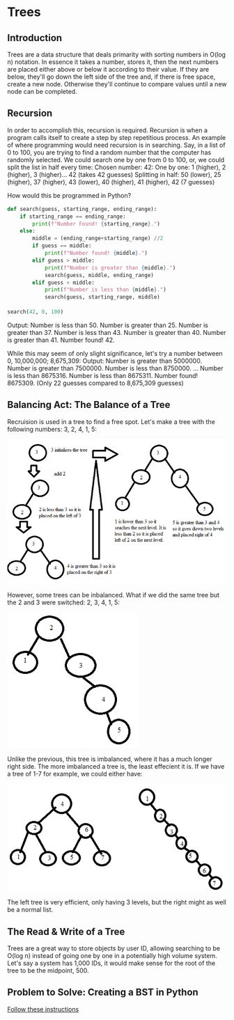 # Trees

## Introduction

Trees are a data structure that deals primarity with sorting numbers in O(log n) notation. In essence it takes a number, stores it, then the next numbers are placed either above or below it according to their value. If they are below, they'll go down the left side of the tree and, if there is free space, create a new node. Otherwise they'll continue to compare values until a new node can be completed.

## Recursion

In order to accomplish this, recursion is required. Recursion is when a program calls itself to create a step by step repetitious process. An example of where programming would need recursion is in searching. Say, in a list of 0 to 100, you are trying to find a random number that the computer has randomly selected. We could search one by one from 0 to 100, or, we could split the list in half every time:
Chosen number: 42:
One by one: 1 (higher), 2 (higher), 3 (higher)... 42 (takes 42 guesses)
Splitting in half: 50 (lower), 25 (higher), 37 (higher), 43 (lower), 40 (higher), 41 (higher), 42 (7 guesses)

How would this be programmed in Python?

```python
def search(guess, starting_range, ending_range):
    if starting_range == ending_range:
        print(f"Number Found! {starting_range}.")
    else:
        middle = (ending_range+starting_range) //2
        if guess == middle:
            print(f"Number found! {middle}.")
        elif guess > middle:
            print(f"Number is greater than {middle}.")
            search(guess, middle, ending_range)
        elif guess < middle:
            print(f"Number is less than {middle}.")
            search(guess, starting_range, middle)

search(42, 0, 100)
```
Output:
Number is less than 50.
Number is greater than 25.
Number is greater than 37.
Number is less than 43.
Number is greater than 40.
Number is greater than 41.
Number found! 42.

While this may seem of only slight significance, let's try a number between 0, 10,000,000; 8,675,309:
Output:
Number is greater than 5000000.
Number is greater than 7500000.
Number is less than 8750000.
...
Number is less than 8675316.
Number is less than 8675311.
Number found! 8675309.
(Only 22 guesses compared to 8,675,309 guesses)

## Balancing Act: The Balance of a Tree

Recruision is used in a tree to find a free spot. Let's make a tree with the following numbers: 3, 2, 4, 1, 5:

![Trees in Action](pictures/tree_pic_1.png)

However, some trees can be inbalanced. What if we did the same tree but the 2 and 3 were switched: 2, 3, 4, 1, 5:

![Trees in Action](pictures/tree_pic_2.png)

Unlike the previous, this tree is imbalanced, where it has a much longer right side. The more imbalanced a tree is, the least effecient it is. If we have a tree of 1-7 for example, we could either have:

![Trees in Action](pictures/tree_pic_3.png)

The left tree is very efficient, only having 3 levels, but the right might as well be a normal list.

## The Read & Write of a Tree

Trees are a great way to store objects by user ID, allowing searching to be O(log n) instead of going one by one in a potentially high volume system. Let's say a system has 1,000 IDs, it would make sense for the root of the tree to be the midpoint, 500.

## Problem to Solve: Creating a BST in Python

[Follow these instructions](www.youtube.com)
